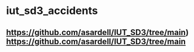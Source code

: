 # iut_sd3_accidents
## https://github.com/asardell/IUT_SD3/tree/main)https://github.com/asardell/IUT_SD3/tree/main
